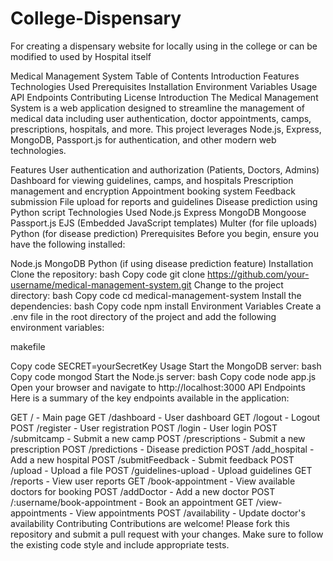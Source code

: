 # College-Dispensary
For creating a dispensary website for locally using in the college or can be modified to used by Hospital itself


Medical Management System
Table of Contents
Introduction
Features
Technologies Used
Prerequisites
Installation
Environment Variables
Usage
API Endpoints
Contributing
License
Introduction
The Medical Management System is a web application designed to streamline the management of medical data including user authentication, doctor appointments, camps, prescriptions, hospitals, and more. This project leverages Node.js, Express, MongoDB, Passport.js for authentication, and other modern web technologies.

Features
User authentication and authorization (Patients, Doctors, Admins)
Dashboard for viewing guidelines, camps, and hospitals
Prescription management and encryption
Appointment booking system
Feedback submission
File upload for reports and guidelines
Disease prediction using Python script
Technologies Used
Node.js
Express
MongoDB
Mongoose
Passport.js
EJS (Embedded JavaScript templates)
Multer (for file uploads)
Python (for disease prediction)
Prerequisites
Before you begin, ensure you have the following installed:

Node.js
MongoDB
Python (if using disease prediction feature)
Installation
Clone the repository:
bash
Copy code
git clone https://github.com/your-username/medical-management-system.git
Change to the project directory:
bash
Copy code
cd medical-management-system
Install the dependencies:
bash
Copy code
npm install
Environment Variables
Create a .env file in the root directory of the project and add the following environment variables:

makefile

Copy code
SECRET=yourSecretKey
Usage
Start the MongoDB server:
bash
Copy code
mongod
Start the Node.js server:
bash
Copy code
node app.js
Open your browser and navigate to http://localhost:3000
API Endpoints
Here is a summary of the key endpoints available in the application:

GET / - Main page
GET /dashboard - User dashboard
GET /logout - Logout
POST /register - User registration
POST /login - User login
POST /submitcamp - Submit a new camp
POST /prescriptions - Submit a new prescription
POST /predictions - Disease prediction
POST /add_hospital - Add a new hospital
POST /submitFeedback - Submit feedback
POST /upload - Upload a file
POST /guidelines-upload - Upload guidelines
GET /reports - View user reports
GET /book-appointment - View available doctors for booking
POST /addDoctor - Add a new doctor
POST /:username/book-appointment - Book an appointment
GET /view-appointments - View appointments
POST /availability - Update doctor's availability
Contributing
Contributions are welcome! Please fork this repository and submit a pull request with your changes. Make sure to follow the existing code style and include appropriate tests.
